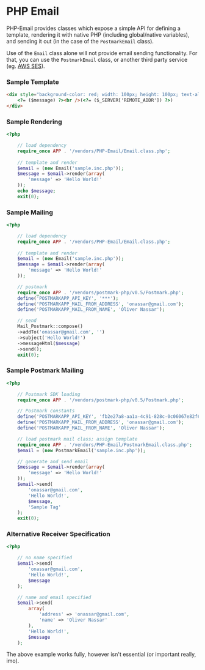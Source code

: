 PHP Email
===

PHP-Email provides classes which expose a simple API for defining a template,
rendering it with native PHP (including global/native variables), and sending it
out (in the case of the `PostmarkEmail` class).

Use of the `Email` class alone will not provide email sending functionality. For
that, you can use the `PostmarkEmail` class, or another third party service
(eg. [AWS SES](http://aws.amazon.com/ses/)).

### Sample Template

``` html
<div style="background-color: red; width: 100px; height: 100px; text-align: center; line-height: 50px;">
    <?= ($message) ?><br />(<?= ($_SERVER['REMOTE_ADDR']) ?>)
</div>

```

### Sample Rendering

``` php
<?php

    // load dependency
    require_once APP . '/vendors/PHP-Email/Email.class.php';
    
    // template and render
    $email = (new Email('sample.inc.php'));
    $message = $email->render(array(
        'message' => 'Hello World!'
    ));
    echo $message;
    exit(0);

```

### Sample Mailing

``` php
<?php

    // load dependency
    require_once APP . '/vendors/PHP-Email/Email.class.php';
    
    // template and render
    $email = (new Email('sample.inc.php'));
    $message = $email->render(array(
        'message' => 'Hello World!'
    ));

    // postmark
    require_once APP . '/vendors/postmark-php/v0.5/Postmark.php';
    define('POSTMARKAPP_API_KEY', '***');
    define('POSTMARKAPP_MAIL_FROM_ADDRESS', 'onassar@gmail.com');
    define('POSTMARKAPP_MAIL_FROM_NAME', 'Oliver Nassar');

    // send
    Mail_Postmark::compose()
    ->addTo('onassar@gmail.com', '')
    ->subject('Hello World!')
    ->messageHtml($message)
    ->send();
    exit(0);

```

### Sample Postmark Mailing

``` php
<?php

    // Postmark SDK loading
    require_once APP . '/vendors/postmark-php/v0.5/Postmark.php';

    // Postmark constants
    define('POSTMARKAPP_API_KEY', 'fb2e27a8-aa1a-4c91-828c-0c06067e82f6');
    define('POSTMARKAPP_MAIL_FROM_ADDRESS', 'onassar@gmail.com');
    define('POSTMARKAPP_MAIL_FROM_NAME', 'Oliver Nassar');

    // load postmark mail class; assign template
    require_once APP . '/vendors/PHP-Email/PostmarkEmail.class.php';
    $email = (new PostmarkEmail('sample.inc.php'));

    // generate and send email
    $message = $email->render(array(
        'message' => 'Hello World!'
    ));
    $email->send(
        'onassar@gmail.com',
        'Hello World!',
        $message,
        'Sample Tag'
    );
    exit(0);

```

### Alternative Receiver Specification

``` php
<?php

    // no name specified
    $email->send(
        'onassar@gmail.com',
        'Hello World!',
        $message
    );

    // name and email specified
    $email->send(
        array(
            'address' => 'onassar@gmail.com',
            'name' => 'Oliver Nassar'
        ),
        'Hello World!',
        $message
    );

```

The above example works fully, however isn&#039;t essential (or important
really, imo).
